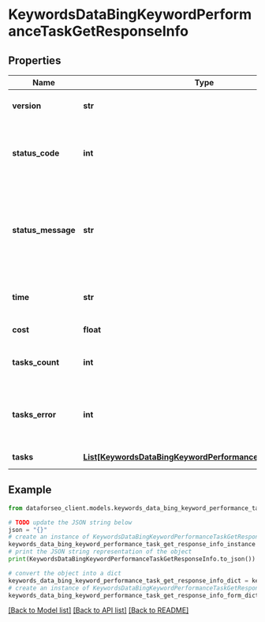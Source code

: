 # KeywordsDataBingKeywordPerformanceTaskGetResponseInfo


## Properties

Name | Type | Description | Notes
------------ | ------------- | ------------- | -------------
**version** | **str** | the current version of the API | [optional] 
**status_code** | **int** | general status code you can find the full list of the response codes here | [optional] 
**status_message** | **str** | general informational message you can find the full list of general informational messages here | [optional] 
**time** | **str** | total execution time, seconds | [optional] 
**cost** | **float** | total tasks cost, USD | [optional] 
**tasks_count** | **int** | the number of tasks in the tasks array | [optional] 
**tasks_error** | **int** | the number of tasks in the tasks array returned with an error | [optional] 
**tasks** | [**List[KeywordsDataBingKeywordPerformanceTaskGetTaskInfo]**](KeywordsDataBingKeywordPerformanceTaskGetTaskInfo.md) | array of tasks | [optional] 

## Example

```python
from dataforseo_client.models.keywords_data_bing_keyword_performance_task_get_response_info import KeywordsDataBingKeywordPerformanceTaskGetResponseInfo

# TODO update the JSON string below
json = "{}"
# create an instance of KeywordsDataBingKeywordPerformanceTaskGetResponseInfo from a JSON string
keywords_data_bing_keyword_performance_task_get_response_info_instance = KeywordsDataBingKeywordPerformanceTaskGetResponseInfo.from_json(json)
# print the JSON string representation of the object
print(KeywordsDataBingKeywordPerformanceTaskGetResponseInfo.to_json())

# convert the object into a dict
keywords_data_bing_keyword_performance_task_get_response_info_dict = keywords_data_bing_keyword_performance_task_get_response_info_instance.to_dict()
# create an instance of KeywordsDataBingKeywordPerformanceTaskGetResponseInfo from a dict
keywords_data_bing_keyword_performance_task_get_response_info_form_dict = keywords_data_bing_keyword_performance_task_get_response_info.from_dict(keywords_data_bing_keyword_performance_task_get_response_info_dict)
```
[[Back to Model list]](../README.md#documentation-for-models) [[Back to API list]](../README.md#documentation-for-api-endpoints) [[Back to README]](../README.md)


